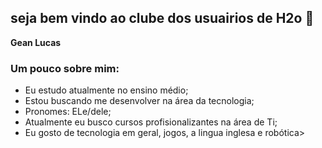 ## seja bem vindo ao clube dos usuairios de H2o 🚰


**Gean Lucas**
### Um pouco sobre mim:
- Eu estudo atualmente no ensino médio;
- Estou buscando me desenvolver na área da tecnologia;
- Pronomes: ELe/dele;
- Atualmente eu busco cursos profisionalizantes na área de Ti;
- Eu gosto de tecnologia em geral, jogos, a lingua inglesa e robótica>
